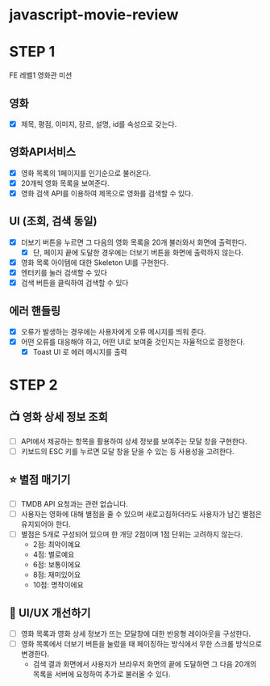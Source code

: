# javascript-movie-review

# STEP 1

FE 레벨1 영화관 미션

## 영화

- [x] 제목, 평점, 이미지, 장르, 설명, id를 속성으로 갖는다.

## 영화API서비스

- [x] 영화 목록의 1페이지를 인기순으로 불러온다.
- [x] 20개씩 영화 목록을 보여준다.
- [x] 영화 검색 API를 이용하여 제목으로 영화를 검색할 수 있다.

## UI (조회, 검색 동일)

- [x] 더보기 버튼을 누르면 그 다음의 영화 목록을 20개 불러와서 화면에 출력한다.
  - [x] 단, 페이지 끝에 도달한 경우에는 더보기 버튼을 화면에 출력하지 않는다.
- [x] 영화 목록 아이템에 대한 Skeleton UI를 구현한다.
- [x] 엔터키를 눌러 검색할 수 있다
- [x] 검색 버튼을 클릭하여 검색할 수 있다

## 에러 핸들링

- [x] 오류가 발생하는 경우에는 사용자에게 오류 메시지를 띄워 준다.
- [x] 어떤 오류를 대응해야 하고, 어떤 UI로 보여줄 것인지는 자율적으로 결정한다.
  - [x] Toast UI 로 에러 메시지를 출력

# STEP 2

## 📺 영화 상세 정보 조회

- [ ] API에서 제공하는 항목을 활용하여 상세 정보를 보여주는 모달 창을 구현한다.
- [ ] 키보드의 ESC 키를 누르면 모달 창을 닫을 수 있는 등 사용성을 고려한다.

## ⭐️ 별점 매기기

- [ ] TMDB API 요청과는 관련 없습니다.
- [ ] 사용자는 영화에 대해 별점을 줄 수 있으며 새로고침하더라도 사용자가 남긴 별점은 유지되어야 한다.
- [ ] 별점은 5개로 구성되어 있으며 한 개당 2점이며 1점 단위는 고려하지 않는다.
  - 2점: 최악이예요
  - 4점: 별로예요
  - 6점: 보통이에요
  - 8점: 재미있어요
  - 10점: 명작이에요

## 📐 UI/UX 개선하기

- [ ] 영화 목록과 영화 상세 정보가 뜨는 모달창에 대한 반응형 레이아웃을 구성한다.
- [ ] 영화 목록에서 더보기 버튼을 눌렀을 때 페이징하는 방식에서 무한 스크롤 방식으로 변경한다.
  - 검색 결과 화면에서 사용자가 브라우저 화면의 끝에 도달하면 그 다음 20개의 목록을 서버에 요청하여 추가로 불러올 수 있다.
